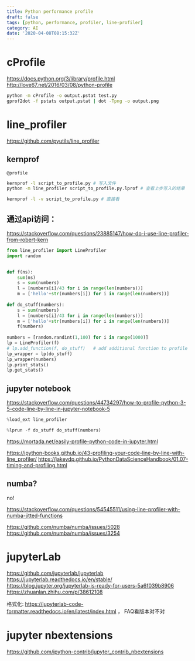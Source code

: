 ```yaml
---
title: Python performance profile
draft: false
tags: [python, performance, profiler, line-profiler]
category: AI
date: '2020-04-08T08:15:32Z'
---
```


<!-- more -->

# cProfile
https://docs.python.org/3/library/profile.html
http://love67.net/2016/03/08/python-profile

```bash
python -m cProfile -o output.pstat test.py
gprof2dot -f pstats output.pstat | dot -Tpng -o output.png
```

# line_profiler

https://github.com/pyutils/line_profiler

## kernprof

`@profile`

```bash
kernprof -l script_to_profile.py # 写入文件
python -m line_profiler script_to_profile.py.lprof # 查看上步写入的结果

kernprof -l -v script_to_profile.py # 直接看
```

## 通过api访问：

https://stackoverflow.com/questions/23885147/how-do-i-use-line-profiler-from-robert-kern

```python
from line_profiler import LineProfiler
import random
 

def f(ns):
    sum(ns)
    s = sum(numbers)
    l = [numbers[i]/43 for i in range(len(numbers))]
    m = ['hello'+str(numbers[i]) for i in range(len(numbers))]
    
def do_stuff(numbers):
    s = sum(numbers)
    l = [numbers[i]/43 for i in range(len(numbers))]
    m = ['hello'+str(numbers[i]) for i in range(len(numbers))]
    f(numbers)
 
numbers = [random.randint(1,100) for i in range(1000)]
lp = LineProfiler(f)
# lp.add_function(f, do_stuff)   # add additional function to profile
lp_wrapper = lp(do_stuff)
lp_wrapper(numbers)
lp.print_stats()
lp.get_stats()
```

## jupyter notebook

https://stackoverflow.com/questions/44734297/how-to-profile-python-3-5-code-line-by-line-in-jupyter-notebook-5

```python
%load_ext line_profiler

%lprun -f do_stuff do_stuff(numbers)
```

https://mortada.net/easily-profile-python-code-in-jupyter.html

https://ipython-books.github.io/43-profiling-your-code-line-by-line-with-line_profiler/
https://jakevdp.github.io/PythonDataScienceHandbook/01.07-timing-and-profiling.html

## numba?
no!

https://stackoverflow.com/questions/54545511/using-line-profiler-with-numba-jitted-functions

https://github.com/numba/numba/issues/5028
https://github.com/numba/numba/issues/3254

# jupyterLab
https://github.com/jupyterlab/jupyterlab
https://jupyterlab.readthedocs.io/en/stable/
https://blog.jupyter.org/jupyterlab-is-ready-for-users-5a6f039b8906
https://zhuanlan.zhihu.com/p/38612108

格式化:
https://jupyterlab-code-formatter.readthedocs.io/en/latest/index.html ， FAQ看版本对不对

# jupyter nbextensions
https://github.com/ipython-contrib/jupyter_contrib_nbextensions